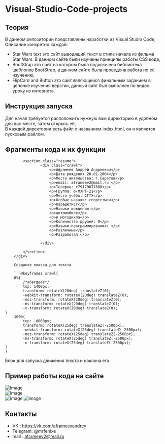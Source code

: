 # Visual-Studio-Code-projects
## Теория
В данном репозитории представлены наработки из Visual Studio Code, Описание конкретно каждой:
- Star Wars text это сайт выводящий текст в стиле начала из фильма Star Wars. В данном сайте были изучены принципы работы CSS кода,
- BootStrap это сайт на котором была подключена библиотека шаблонов BootStrap, в данном сайте была проведена работа по её изучению,
- FlipCard and Button это сайт являющейся финальным заданием в цепочке изучения верстки, данный сайт был выполнен по видео уроку из интернета.
## Инструкция запуска
Для начал требуется расположить нужную вам директорию в удобном для вас месте, затем открыть её,  
В каждой директории есть файл с названием index.html, он и является пусковым файлом.

## Фрагменты кода и их функции
``` <div class="fade"></div>
        <section class="resume">
                <div class="crawl">
                    <p>Афрамеев Андрей Андреевич</p>
                    <p>Дата рождения 20.01.2004</p>
                    <p>Место жительства: г.Саратов</p>
                    <p>email: aframeev2@mail.ru </p>
                    <p>Телефон: +79179877608</p>
                    <p>Группа: б-МХРТ-21</p>
                    <p>Место учёбы: СГТУ</p>
                    <p>Особые навыки: спортстмен</p>
                    <p>парашютист</p>
                    <p>Навыки вождения:</p>
                    <p>автомобиля</p>
                    <p>и мотоцикла</p>
                    <p>Количество друзей: 0</p>
                    <p>Навыки программирования: </p>
                    <p>Различные</p>
                    <p>Разработал:</p>
                    
                </div>  
            
        </section>
    </div>
    ```
    Создание класса для текста
    
    ```@keyframes crawl{
    0%{
        /*абвгдеев*/
        top: 1400px;
        transform: rotateX(20deg) translateZ(0);
        -webkit-transform: rotateX(20deg) translateZ(0);
        -moz-transform: rotateX(20deg) translateZ(0);
        -ms-transform: rotateX(20deg) translateZ(0);
        -o-transform: rotateX(20deg) translateZ(0);
}
    100%{
        top: -6000px;
        transform: rotateX(25deg) translateZ(-2500px);
        -webkit-transform: rotateX(25deg) translateZ(-2500px);
        -moz-transform: rotateX(25deg) translateZ(-2500px);
        -ms-transform: rotateX(25deg) translateZ(-2500px);
        -o-transform: rotateX(25deg) translateZ(-2500px);
}
}
   ```
  Блок для запуска движения текста и наклона его
## Пример работы кода на сайте
![image](https://sun9-37.userapi.com/impg/_sMQDeY3N8us_DYwGZHdLgy40S-SScU1MDmiDA/Ck1-p342CrE.jpg?size=1280x678&quality=96&sign=23f7141bcbeae91e129a02507df5a48c&type=album)  
![image](https://sun9-53.userapi.com/impg/lzBDW2yA3oLJSX0_eZFdNmqoaPj8IObirciVew/6Gh4Zm-JOtc.jpg?size=1280x673&quality=96&sign=cb565278547ef896677b12f820649dfa&type=album)  
![image](https://sun9-76.userapi.com/impg/-zmb2VN1sYSCJnFPnvmE7e2obMKn9gbpMZmlug/aoFoNQ12iwM.jpg?size=1280x682&quality=96&sign=85b1ec32650dc090f85c54520156307b&type=album)
![image](https://sun9-60.userapi.com/impg/vLbWZx9YLKEWE0cGfrGdi1m7p-BQnBu6fVOCbw/TNpxZbNDbAw.jpg?size=1025x698&quality=96&sign=c40235cad76b0b86a8080f4bb5aaf9af&type=album)
## Контакты
- VK : https://vk.com/aframeevandrey
- Telegram: @mrfenixe
- mail : aframeev2@mail.ru

